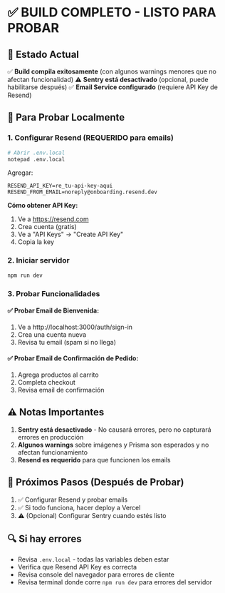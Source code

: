 # ✅ BUILD COMPLETO - LISTO PARA PROBAR

## 🎯 Estado Actual

✅ **Build compila exitosamente** (con algunos warnings menores que no afectan funcionalidad)
⚠️ **Sentry está desactivado** (opcional, puede habilitarse después)
✅ **Email Service configurado** (requiere API Key de Resend)

## 🚀 Para Probar Localmente

### 1. Configurar Resend (REQUERIDO para emails)

```bash
# Abrir .env.local
notepad .env.local
```

Agregar:
```env
RESEND_API_KEY=re_tu-api-key-aqui
RESEND_FROM_EMAIL=noreply@onboarding.resend.dev
```

**Cómo obtener API Key:**
1. Ve a https://resend.com
2. Crea cuenta (gratis)
3. Ve a "API Keys" → "Create API Key"
4. Copia la key

### 2. Iniciar servidor

```bash
npm run dev
```

### 3. Probar Funcionalidades

#### ✅ Probar Email de Bienvenida:
1. Ve a http://localhost:3000/auth/sign-in
2. Crea una cuenta nueva
3. Revisa tu email (spam si no llega)

#### ✅ Probar Email de Confirmación de Pedido:
1. Agrega productos al carrito
2. Completa checkout
3. Revisa email de confirmación

## ⚠️ Notas Importantes

1. **Sentry está desactivado** - No causará errores, pero no capturará errores en producción
2. **Algunos warnings** sobre imágenes y Prisma son esperados y no afectan funcionamiento
3. **Resend es requerido** para que funcionen los emails

## 📝 Próximos Pasos (Después de Probar)

1. ✅ Configurar Resend y probar emails
2. ✅ Si todo funciona, hacer deploy a Vercel
3. ⚠️ (Opcional) Configurar Sentry cuando estés listo

## 🔍 Si hay errores

- Revisa `.env.local` - todas las variables deben estar
- Verifica que Resend API Key es correcta
- Revisa console del navegador para errores de cliente
- Revisa terminal donde corre `npm run dev` para errores del servidor

